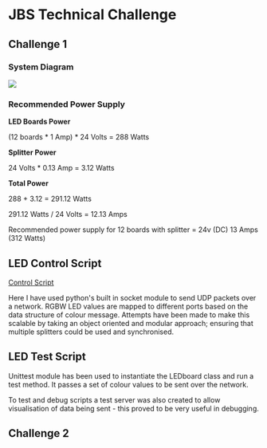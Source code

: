 # JBS Technical Challenge

## Challenge 1 

### System Diagram

<img src="./images/">

### Recommended Power Supply

**LED Boards Power**

(12 boards * 1 Amp) * 24 Volts = 288 Watts 

**Splitter Power**

24 Volts * 0.13 Amp = 3.12 Watts

**Total Power**

288 + 3.12 = 291.12 Watts 

291.12 Watts / 24 Volts = 12.13 Amps 

Recommended power supply for 12 boards with splitter = 24v (DC) 13 Amps (312 Watts)

## LED Control Script 
<a href="./scripts/LEDboard.py">Control Script</a>

Here I have used python's built in socket module to send UDP packets over a network. RGBW LED values are mapped to different ports based on the data structure of colour message. Attempts have been made to make this scalable by taking an object oriented and modular approach; ensuring that multiple splitters could be used and synchronised. 

## LED Test Script 

Unittest module has been used to instantiate the LEDboard class and run a test method. It passes a set of colour values to be sent over the network.

To test and debug scripts a test server was also created to allow visualisation of data being sent - this proved to be very useful in debugging.


## Challenge 2


